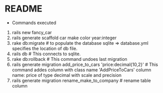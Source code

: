 # README
* Commands executed
1. rails new fancy_car
2. rails generate scaffold car make color year:integer
3. rake db:migrate # to populate the database sqlite => database.yml specifies the location of db file.
4. rails db # This connects to sqlite.
5. rake db:rollback # This command undoes last migration
6. rails generate migration add_price_to_cars 'price:decimal{10,2}'  # This command addes column with class name 'AddPriceToCars' column name: price of type decimal with scale and precision
7. rails generate migration rename_make_to_company # rename table column
